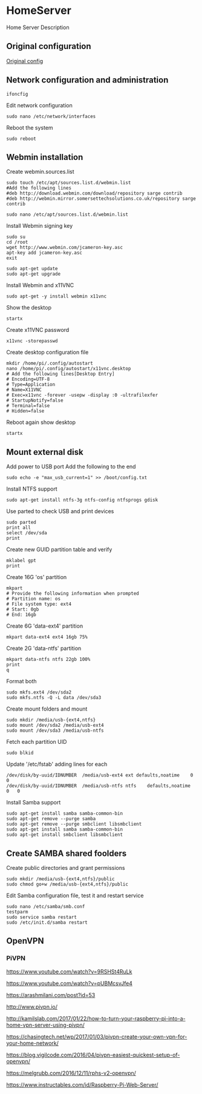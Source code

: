# HomeServer
Home Server Description

## Original configuration

[Original config](/HomeServer/01_demos.txt)

## Network configuration and administration

```
ifoncfig
```

Edit network configuration

```
sudo nano /etc/network/interfaces
```

Reboot the system

```
sudo reboot
```

## Webmin installation

Create webmin.sources.list

```
sudo touch /etc/apt/sources.list.d/webmin.list
#Add the following lines
#deb http://download.webmin.com/download/repository sarge contrib
#deb http://webmin.mirror.somersettechsolutions.co.uk/repository sarge contrib
```

```
sudo nano /etc/apt/sources.list.d/webmin.list
```

Install Webmin signing key

```
sudo su
cd /root
wget http://www.webmin.com/jcameron-key.asc
apt-key add jcameron-key.asc
exit
```

```
sudo apt-get update
sudo apt-get upgrade
```

Install Webmin and x11VNC

```
sudo apt-get -y install webmin x11vnc
```

Show the desktop

```
startx
```

Create x11VNC password

```
x11vnc -storepasswd
```

Create desktop configuration file

```
mkdir /home/pi/.config/autostart
nano /home/pi/.config/autostart/x11vnc.desktop
# Add the following lines[Desktop Entry]
# Encoding=UTF-8
# Type=Application
# Name=X11VNC
# Exec=x11vnc -forever -usepw -display :0 -ultrafilexfer
# StartupNotify=false
# Terminal=false
# Hidden=false
```

Reboot again show desktop

```
startx
```

## Mount external disk

Add power to USB port Add the following to the end

```
sudo echo -e "max_usb_current=1" >> /boot/config.txt
```

Install NTFS support

```
sudo apt-get install ntfs-3g ntfs-config ntfsprogs gdisk
```

Use parted to check USB  and print devices

```
sudo parted
print all
select /dev/sda
print
```

Create new GUID partition table and verify

```
mklabel gpt
print
```

Create 16G 'os' partition

```
mkpart
# Provide the following information when prompted
# Partition name: os
# File system type: ext4
# Start: 0gb
# End: 16gb
```

Create 6G 'data-ext4' partition

```
mkpart data-ext4 ext4 16gb 75%
```

Create 2G 'data-ntfs' partition

```
mkpart data-ntfs ntfs 22gb 100%
print
q
```

Format both

```
sudo mkfs.ext4 /dev/sda2
sudo mkfs.ntfs -Q -L data /dev/sda3
```

Create mount folders and mount

```
sudo mkdir /media/usb-{ext4,ntfs}
sudo mount /dev/sda2 /media/usb-ext4
sudo mount /dev/sda3 /media/usb-ntfs
```

Fetch each partition UID

```
sudo blkid
```

Update '/etc/fstab' adding lines for each

```
/dev/disk/by-uuid/IDNUMBER	/media/usb-ext4	ext	defaults,noatime	0	0
/dev/disk/by-uuid/IDNUMBER	/media/usb-ntfs	ntfs	defaults,noatime	0	0
```

Install Samba support

```
sudo apt-get install samba samba-common-bin
sudo apt-get remove --purge samba
sudo apt-get remove --purge smbclient libsmbclient
sudo apt-get install samba samba-common-bin
sudo apt-get install smbclient libsmbclient
```

## Create SAMBA shared foolders

Create public directories and grant permissions

```
sudo mkdir /media/usb-{ext4,ntfs}/public
sudo chmod go+w /media/usb-{ext4,ntfs}/public
```

Edit Samba configuration file, test it and restart service

```
sudo nano /etc/samba/smb.conf
testparm
sudo service samba restart
sudo /etc/init.d/samba restart
```

## OpenVPN

### PiVPN

https://www.youtube.com/watch?v=9RSHSt4RuLk

https://www.youtube.com/watch?v=pUBMcsvJfe4

https://arashmilani.com/post?id=53

http://www.pivpn.io/

http://kamilslab.com/2017/01/22/how-to-turn-your-raspberry-pi-into-a-home-vpn-server-using-pivpn/

https://chasingtech.net/wp/2017/01/03/pivpn-create-your-own-vpn-for-your-home-network/

https://blog.vigilcode.com/2016/04/pivpn-easiest-quickest-setup-of-openvpn/

https://melgrubb.com/2016/12/11/rphs-v2-openvpn/

https://www.instructables.com/id/Raspberry-Pi-Web-Server/


